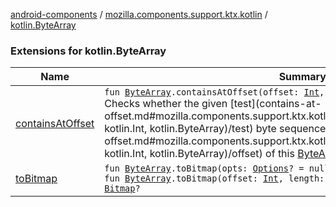 [android-components](../../index.md) / [mozilla.components.support.ktx.kotlin](../index.md) / [kotlin.ByteArray](./index.md)

### Extensions for kotlin.ByteArray

| Name | Summary |
|---|---|
| [containsAtOffset](contains-at-offset.md) | `fun `[`ByteArray`](https://kotlinlang.org/api/latest/jvm/stdlib/kotlin/-byte-array/index.html)`.containsAtOffset(offset: `[`Int`](https://kotlinlang.org/api/latest/jvm/stdlib/kotlin/-int/index.html)`, test: `[`ByteArray`](https://kotlinlang.org/api/latest/jvm/stdlib/kotlin/-byte-array/index.html)`): `[`Boolean`](https://kotlinlang.org/api/latest/jvm/stdlib/kotlin/-boolean/index.html)<br>Checks whether the given [test](contains-at-offset.md#mozilla.components.support.ktx.kotlin$containsAtOffset(kotlin.ByteArray, kotlin.Int, kotlin.ByteArray)/test) byte sequence exists at the [offset](contains-at-offset.md#mozilla.components.support.ktx.kotlin$containsAtOffset(kotlin.ByteArray, kotlin.Int, kotlin.ByteArray)/offset) of this [ByteArray](https://kotlinlang.org/api/latest/jvm/stdlib/kotlin/-byte-array/index.html) |
| [toBitmap](to-bitmap.md) | `fun `[`ByteArray`](https://kotlinlang.org/api/latest/jvm/stdlib/kotlin/-byte-array/index.html)`.toBitmap(opts: `[`Options`](https://developer.android.com/reference/android/graphics/BitmapFactory/Options.html)`? = null): `[`Bitmap`](https://developer.android.com/reference/android/graphics/Bitmap.html)`?`<br>`fun `[`ByteArray`](https://kotlinlang.org/api/latest/jvm/stdlib/kotlin/-byte-array/index.html)`.toBitmap(offset: `[`Int`](https://kotlinlang.org/api/latest/jvm/stdlib/kotlin/-int/index.html)`, length: `[`Int`](https://kotlinlang.org/api/latest/jvm/stdlib/kotlin/-int/index.html)`, opts: `[`Options`](https://developer.android.com/reference/android/graphics/BitmapFactory/Options.html)`? = null): `[`Bitmap`](https://developer.android.com/reference/android/graphics/Bitmap.html)`?` |
